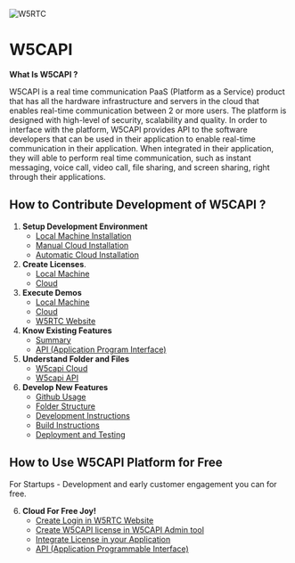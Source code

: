 ![W5RTC](https://github.com/W5RTC/W5RTC_TechSupport/blob/master/W5CAPI/docs/images/w5rtclogo.png?raw=true)

W5CAPI
=======

**What Is W5CAPI ?**

W5CAPI is a real time communication PaaS (Platform as a Service) product that has all the hardware infrastructure and servers in the cloud that enables real-time communication between 2 or more users. The platform is designed with high-level of security, scalability and quality. In order to interface with the platform, W5CAPI provides API to the software developers that can be used in their application to enable real-time communication in their application. When integrated in their application, they will able to perform real time communication, such as instant messaging, voice call, video call, file sharing, and screen sharing, right through their applications.

How to Contribute Development of W5CAPI ?
--------------------------
 1. **Setup Development Environment**
    - [Local Machine Installation](https://github.com/W5RTC/W5RTC_TechSupport/blob/master/W5CAPI/docs/development_local.md)
    - [Manual Cloud Installation](https://github.com/W5RTC/W5RTC_TechSupport/blob/master/W5CAPI/docs/development_cloud.md)
    - [Automatic Cloud Installation](http://nodejs.com)
 2. **Create Licenses**.
    - [Local Machine](http://nodejs.com)
    - [Cloud](https://github.com/W5RTC/W5RTC_TechSupport/blob/master/W5CAPI/docs/license_cloud.md)
 3. **Execute Demos**
     - [ Local Machine](https://github.com/W5RTC/W5RTC_TechSupport/blob/master/W5CAPI/docs/localmachine.md)
     - [Cloud](http://nodejs.com)
     - [W5RTC Website](https://github.com/W5RTC/W5RTC_TechSupport/blob/master/W5CAPI/docs/websitedemo.md)
 4. **Know Existing Features**
     - [Summary](https://github.com/W5RTC/W5RTC_TechSupport/blob/master/W5CAPI/docs/summary.md)
     - [API (Application Program Interface)](https://github.com/W5RTC/W5RTC_TechSupport/blob/master/W5CAPI/docs/api.md)
 5. **Understand Folder and Files**
     - [W5capi Cloud](https://github.com/W5RTC/W5RTC_TechSupport/blob/master/W5CAPI/docs/folder_structure.md)
     - [W5capi API](https://github.com/W5RTC/W5RTC_TechSupport/blob/master/W5CAPI/docs/folder_structure.md)
 6. **Develop New Features**
     - [Github Usage](https://github.com/W5RTC/W5RTC_TechSupport/blob/master/W5CAPI/docs/contributing.md)
     - [Folder Structure](https://github.com/W5RTC/W5RTC_TechSupport/blob/master/W5CAPI/docs/folder_structure.md)
     - [Development Instructions](http://nodejs.com)
     - [Build Instructions](http://nodejs.com)
     - [Deployment and Testing](http://nodejs.com)
     
How to Use W5CAPI Platform for Free 
-------------
For Startups - Development and early customer engagement you can for free.

  6. **Cloud For Free Joy!**
     - [Create Login in W5RTC Website](https://github.com/W5RTC/W5RTC_TechSupport/blob/master/W5CAPI/docs/loginwebsite.md)
     - [Create W5CAPI license in W5CAPI Admin tool](https://github.com/W5RTC/W5RTC_TechSupport/blob/master/W5CAPI/docs/capilicense.md)
     - [Integrate License in your Application](https://github.com/W5RTC/W5RTC_TechSupport/blob/master/W5CAPI/docs/w5capi_demo.md)
     - [API (Application Programmable Interface)](https://github.com/W5RTC/W5RTC_TechSupport/blob/master/W5CAPI/docs/api.md)
 
 
